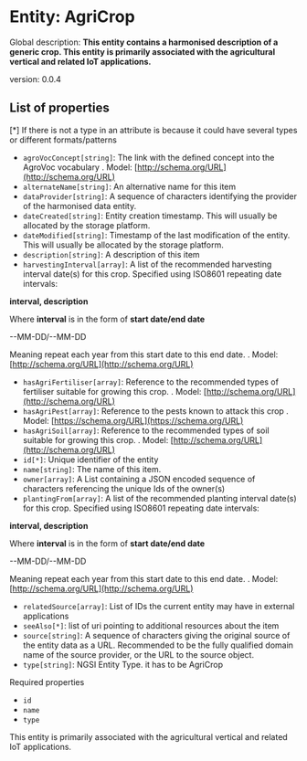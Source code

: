 Entity: AgriCrop
================

Global description: **This entity contains a harmonised description of a generic crop. This entity is primarily associated with the agricultural vertical and related IoT applications.**  


version: 0.0.4  


## List of properties  


[*] If there is not a type in an attribute is because it could have several types or different formats/patterns

- `agroVocConcept[string]`: The link with the defined concept into the AgroVoc vocabulary  . Model: [http://schema.org/URL](http://schema.org/URL)
- `alternateName[string]`: An alternative name for this item  
- `dataProvider[string]`: A sequence of characters identifying the provider of the harmonised data entity.  
- `dateCreated[string]`: Entity creation timestamp. This will usually be allocated by the storage platform.  
- `dateModified[string]`: Timestamp of the last modification of the entity. This will usually be allocated by the storage platform.  
- `description[string]`: A description of this item  
- `harvestingInterval[array]`: A list of the recommended harvesting interval date(s) for this crop. Specified using ISO8601 repeating date intervals:

 **interval, description**

 Where **interval** is in the form of **start date/end date**

 --MM-DD/--MM-DD

 Meaning repeat each year from this start date to this end date.  . Model: [http://schema.org/URL](http://schema.org/URL)
- `hasAgriFertiliser[array]`: Reference to the recommended types of fertiliser suitable for growing this crop.  . Model: [http://schema.org/URL](http://schema.org/URL)
- `hasAgriPest[array]`: Reference to the pests known to attack this crop  . Model: [https://schema.org/URL](https://schema.org/URL)
- `hasAgriSoil[array]`: Reference to the recommended types of soil suitable for growing this crop.  . Model: [http://schema.org/URL](http://schema.org/URL)
- `id[*]`: Unique identifier of the entity  
- `name[string]`: The name of this item.  
- `owner[array]`: A List containing a JSON encoded sequence of characters referencing the unique Ids of the owner(s)  
- `plantingFrom[array]`: A list of the recommended planting interval date(s) for this crop. Specified using ISO8601 repeating date intervals:

**interval, description**

Where **interval** is in the form of **start date/end date**

--MM-DD/--MM-DD

Meaning repeat each year from this start date to this end date.  . Model: [http://schema.org/URL](http://schema.org/URL)
- `relatedSource[array]`: List of IDs the current entity may have in external applications  
- `seeAlso[*]`: list of uri pointing to additional resources about the item  
- `source[string]`: A sequence of characters giving the original source of the entity data as a URL. Recommended to be the fully qualified domain name of the source provider, or the URL to the source object.  
- `type[string]`: NGSI Entity Type. it has to be AgriCrop  


Required properties  
- `id`  
- `name`  
- `type`  


This entity is primarily associated with the agricultural vertical and related IoT applications.  
